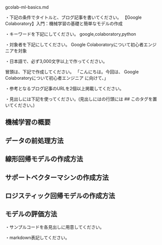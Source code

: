 gcolab-ml-basics.md

・下記の条件でタイトルと、ブログ記事を書いてください。
【Google Colaboratory】入門：機械学習の基礎と簡単なモデルの作成

・キーワードを下記にしてください。
google,colaboratory,python

・対象者を下記にしてください。
  Google Colaboratoryについて初心者エンジニアを対象


・日本語で、必ず3,000文字以上で作ってください。

冒頭は、下記で作成してください。
「こんにちは。今回は、
Google Colaboratoryについて初心者エンジニア
に向けて、」

・参考となるブログ記事のURLを2個以上掲載してください。

・見出しには下記を使ってください。(見出しにはの行頭には ## このタグを置いてください。)
## 機械学習の概要
## データの前処理方法
## 線形回帰モデルの作成方法
## サポートベクターマシンの作成方法
## ロジスティック回帰モデルの作成方法
## モデルの評価方法

・サンプルコードを各見出しに用意してください。

・markdown表記してください。

